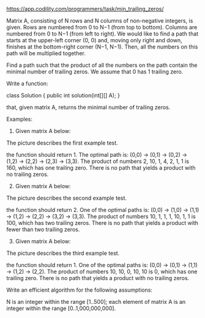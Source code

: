 https://app.codility.com/programmers/task/min_trailing_zeros/

Matrix A, consisting of N rows and N columns of non-negative integers, is given. Rows are numbered from 0 to N−1 (from top to bottom). Columns are numbered from 0 to N−1 (from left to right). We would like to find a path that starts at the upper-left corner (0, 0) and, moving only right and down, finishes at the bottom-right corner (N−1, N−1). Then, all the numbers on this path will be multiplied together.

Find a path such that the product of all the numbers on the path contain the minimal number of trailing zeros. We assume that 0 has 1 trailing zero.

Write a function:

class Solution { public int solution(int[][] A); }

that, given matrix A, returns the minimal number of trailing zeros.

Examples:

1. Given matrix A below:

The picture describes the first example test.

the function should return 1. The optimal path is: (0,0) → (0,1) → (0,2) → (1,2) → (2,2) → (2,3) → (3,3). The product of numbers 2, 10, 1, 4, 2, 1, 1 is 160, which has one trailing zero. There is no path that yields a product with no trailing zeros.

2. Given matrix A below:

The picture describes the second example test.

the function should return 2. One of the optimal paths is: (0,0) → (1,0) → (1,1) → (1,2) → (2,2) → (3,2) → (3,3). The product of numbers 10, 1, 1, 1, 10, 1, 1 is 100, which has two trailing zeros. There is no path that yields a product with fewer than two trailing zeros.

3. Given matrix A below:

The picture describes the third example test.

the function should return 1. One of the optimal paths is: (0,0) → (0,1) → (1,1) → (1,2) → (2,2). The product of numbers 10, 10, 0, 10, 10 is 0, which has one trailing zero. There is no path that yields a product with no trailing zeros.

Write an efficient algorithm for the following assumptions:

N is an integer within the range [1..500];
each element of matrix A is an integer within the range [0..1,000,000,000].